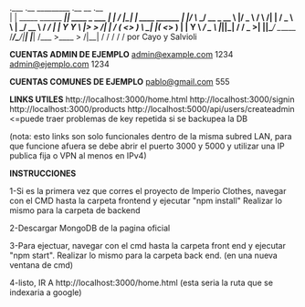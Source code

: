 .___                            .__         _________ .__          __  .__                   
|   | _____ ______   ___________|__| ____   \_   ___ \|  |   _____/  |_|  |__   ____   ______
|   |/     \\____ \_/ __ \_  __ \  |/  _ \  /    \  \/|  |  /  _ \   __\  |  \_/ __ \ /  ___/
|   |  Y Y  \  |_> >  ___/|  | \/  (  <_> ) \     \___|  |_(  <_> )  | |   Y  \  ___/ \___ \ 
|___|__|_|  /   __/ \___  >__|  |__|\____/   \______  /____/\____/|__| |___|  /\___  >____  >
          \/|__|        \/                          \/                      \/     \/     \/ por Cayo y Salvioli


**CUENTAS ADMIN DE EJEMPLO**
admin@example.com
1234
admin@ejemplo.com
1234

**CUENTAS COMUNES DE EJEMPLO**
pablo@gmail.com
555


**LINKS UTILES**
http://localhost:3000/home.html
http://localhost:3000/signin
http://localhost:3000/products
http://localhost:5000/api/users/createadmin   <=puede traer problemas de key repetida si se backupea la DB

(nota: esto links son solo funcionales dentro de la misma subred LAN, para que funcione afuera se debe abrir el puerto 3000 y 5000 y
utilizar una IP publica fija o VPN al menos en IPv4)

**INSTRUCCIONES**

1-Si es la primera vez que corres el proyecto de Imperio Clothes, navegar con el CMD hasta la carpeta frontend y ejecutar "npm install"
Realizar lo mismo para la carpeta de backend

2-Descargar MongoDB de la pagina oficial

3-Para ejectuar, navegar con el cmd hasta la carpeta front end y ejecutar "npm start". Realizar lo mismo para la carpeta back end.
(en una nueva ventana de cmd)

4-listo, IR A http://localhost:3000/home.html (esta seria la ruta que se indexaria a google)








